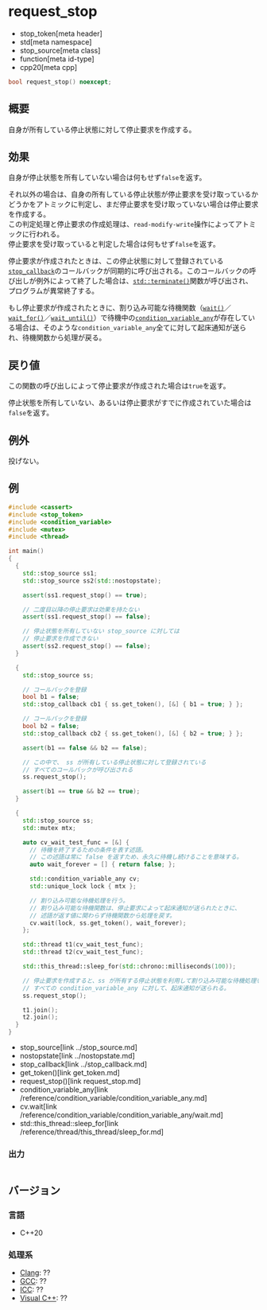 # request_stop
* stop_token[meta header]
* std[meta namespace]
* stop_source[meta class]
* function[meta id-type]
* cpp20[meta cpp]

```cpp
bool request_stop() noexcept;
```

## 概要
自身が所有している停止状態に対して停止要求を作成する。

## 効果
自身が停止状態を所有していない場合は何もせず`false`を返す。

それ以外の場合は、自身の所有している停止状態が停止要求を受け取っているかどうかをアトミックに判定し、まだ停止要求を受け取っていない場合は停止要求を作成する。  
この判定処理と停止要求の作成処理は、`read-modify-write`操作によってアトミックに行われる。  
停止要求を受け取っていると判定した場合は何もせず`false`を返す。

停止要求が作成されたときは、この停止状態に対して登録されている[`stop_callback`](../stop_callback.md)のコールバックが同期的に呼び出される。このコールバックの呼び出しが例外によって終了した場合は、[`std::terminate()`](/reference/exception/terminate.md)関数が呼び出され、プログラムが異常終了する。

もし停止要求が作成されたときに、割り込み可能な待機関数（[`wait()`](/reference/condition_variable/condition_variable_any/wait.md)／[`wait_for()`](/reference/condition_variable/condition_variable_any/wait_for.md)／[`wait_until()`](/reference/condition_variable/condition_variable_any/wait_until.md)）で待機中の[`condition_variable_any`](/reference/condition_variable/condition_variable_any.md)が存在している場合は、そのような`condition_variable_any`全てに対して起床通知が送られ、待機関数から処理が戻る。

## 戻り値
この関数の呼び出しによって停止要求が作成された場合は`true`を返す。

停止状態を所有していない、あるいは停止要求がすでに作成されていた場合は`false`を返す。

## 例外
投げない。

## 例
```cpp example
#include <cassert>
#include <stop_token>
#include <condition_variable>
#include <mutex>
#include <thread>

int main()
{
  {
    std::stop_source ss1;
    std::stop_source ss2(std::nostopstate);

    assert(ss1.request_stop() == true);

    // 二度目以降の停止要求は効果を持たない
    assert(ss1.request_stop() == false);

    // 停止状態を所有していない stop_source に対しては
    // 停止要求を作成できない
    assert(ss2.request_stop() == false);
  }

  {
    std::stop_source ss;

    // コールバックを登録
    bool b1 = false;
    std::stop_callback cb1 { ss.get_token(), [&] { b1 = true; } };

    // コールバックを登録
    bool b2 = false;
    std::stop_callback cb2 { ss.get_token(), [&] { b2 = true; } };

    assert(b1 == false && b2 == false);

    // この中で、 ss が所有している停止状態に対して登録されている
    // すべてのコールバックが呼び出される
    ss.request_stop();

    assert(b1 == true && b2 == true);
  }

  {
    std::stop_source ss;
    std::mutex mtx;

    auto cv_wait_test_func = [&] {
      // 待機を終了するための条件を表す述語。
      // この述語は常に false を返すため、永久に待機し続けることを意味する。
      auto wait_forever = [] { return false; };

      std::condition_variable_any cv;
      std::unique_lock lock { mtx };

      // 割り込み可能な待機処理を行う。
      // 割り込み可能な待機関数は、停止要求によって起床通知が送られたときに、
      // 述語が返す値に関わらず待機関数から処理を戻す。
      cv.wait(lock, ss.get_token(), wait_forever);
    };

    std::thread t1(cv_wait_test_func);
    std::thread t2(cv_wait_test_func);

    std::this_thread::sleep_for(std::chrono::milliseconds(100));

    // 停止要求を作成すると、ss が所有する停止状態を利用して割り込み可能な待機処理を行っている
    // すべての condition_variable_any に対して、起床通知が送られる。
    ss.request_stop();

    t1.join();
    t2.join();
  }
}
```
* stop_source[link ../stop_source.md]
* nostopstate[link ../nostopstate.md]
* stop_callback[link ../stop_callback.md]
* get_token()[link get_token.md]
* request_stop()[link request_stop.md]
* condition_variable_any[link /reference/condition_variable/condition_variable_any.md]
* cv.wait[link /reference/condition_variable/condition_variable_any/wait.md]
* std::this_thread::sleep_for[link /reference/thread/this_thread/sleep_for.md]

### 出力
```
```

## バージョン
### 言語
- C++20

### 処理系
- [Clang](/implementation.md#clang): ??
- [GCC](/implementation.md#gcc): ??
- [ICC](/implementation.md#icc): ??
- [Visual C++](/implementation.md#visual_cpp): ??

